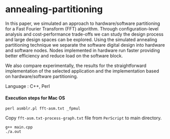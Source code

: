 # annealing-partitioning

In this paper, we simulated an approach to hardware/software partitioning for a Fast Fourier Transform (FFT) algorithm. Through configuration-level analysis and cost-performance trade-offs we can study the design process and large design spaces can be explored. Using the simulated annealing partitioning technique we separate the software digital design into hardware and software nodes. Nodes implemented in hardware run faster providing better efficiency and reduce load on the software block.

We also compare experimentally, the results for the straightforward implementation of the selected application and the implementation based on hardware/software partitioning.

Language : C++, Perl

#### Execution steps for Mac OS
```
perl asmblr.pl fft-asm.txt _fpmul
```
Copy ```fft-asm.txt-process-graph.txt``` file from ```PerScript``` to main directory.
```
g++ main.cpp
./a.out
```
